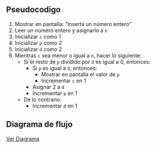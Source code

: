 ## Pseudocodigo
1. Mostrar en pantalla: "Inserta un número entero"
2. Leer un número entero y asignarlo a `n`
3. Inicializar `c` como 1
4. Inicializar `p` como 2
5. Inicializar `d` como 2
6. Mientras `c` sea menor o igual a `n`, hacer lo siguiente:
   - Si el resto de `p` dividido por `d` es igual a 0, entonces:
     - Si `p` es igual a `d`, entonces:
       - Mostrar en pantalla el valor de `p`
       - Incrementar `c` en 1
     - Asignar 2 a `d`
     - Incrementar `p` en 1
   - De lo contrario:
     - Incrementar `d` en 1

## Diagrama de flujo
[Ver Diagrama](https://lucid.app/lucidchart/54267569-168a-435c-863e-c398341be2f1/edit?viewport_loc=-508%2C-67%2C1579%2C868%2C0_0&invitationId=inv_53ab9a9b-8176-4978-8b27-c7ad32e16ca6)